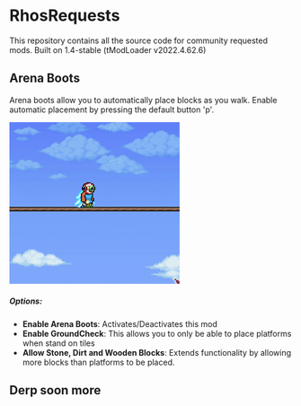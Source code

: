 
# RhosRequests

This repository contains all the source code for community requested mods. 
Built on 1.4-stable (tModLoader v2022.4.62.6)

## Arena Boots
Arena boots allow you to automatically place blocks as you walk. Enable automatic placement by pressing the default button 'p'.

![](Assets/ArenaBoots.gif)

##### Options:
 - **Enable Arena Boots**: Activates/Deactivates this mod
 - **Enable GroundCheck**: This allows you to only be able to place platforms when stand on tiles
 - **Allow Stone, Dirt and Wooden Blocks**: Extends functionality by allowing more blocks than platforms to be placed.

## Derp soon more
